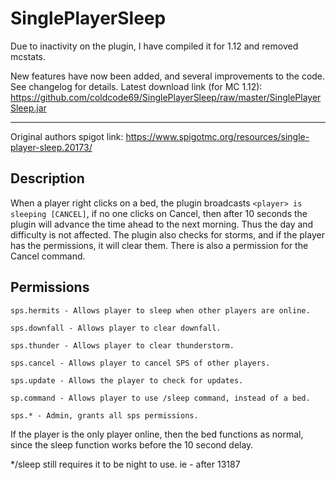 # SinglePlayerSleep

Due to inactivity on the plugin, I have compiled it for 1.12 and removed mcstats.

New features have now been added, and several improvements to the code. See changelog for details.
Latest download link (for MC 1.12): https://github.com/coldcode69/SinglePlayerSleep/raw/master/SinglePlayerSleep.jar

----

Original authors spigot link: https://www.spigotmc.org/resources/single-player-sleep.20173/

## Description

When a player right clicks on a bed, the plugin broadcasts `<player> is sleeping [CANCEL]`, if no one clicks on Cancel, then after 10 seconds the plugin will advance the time ahead to the next morning. Thus the day and difficulty is not affected. The plugin also checks for storms, and if the player has the permissions, it will clear them. There is also a permission for the Cancel command.

## Permissions

```
sps.hermits - Allows player to sleep when other players are online.

sps.downfall - Allows player to clear downfall.

sps.thunder - Allows player to clear thunderstorm.

sps.cancel - Allows player to cancel SPS of other players.

sps.update - Allows the player to check for updates.
    
sp.command - Allows player to use /sleep command, instead of a bed.

sps.* - Admin, grants all sps permissions.
```

If the player is the only player online, then the bed functions as normal, since the sleep function works before the 10 second delay.

\*/sleep still requires it to be night to use. ie - after 13187

